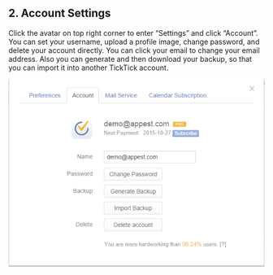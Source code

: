 ## 2. Account Settings
Click the avatar on top right corner to enter “Settings” and click “Account”. You can set your username, upload a profile image, change password, and delete your account directly. You can click your email to change your email address. Also you can generate and then download your backup, so that you can import it into another TickTick account.

![](../images/image1.2W.png)
